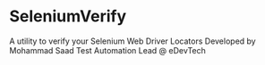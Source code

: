 # SeleniumVerify
A utility to verify your Selenium Web Driver Locators
Developed by Mohammad Saad 
Test Automation Lead @ eDevTech

